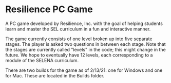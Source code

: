 # Resilience PC Game

A PC game developed by Resilience, Inc. with the goal of helping students learn and master the SEL curriculum in a fun and interactive manner.

The game currently consists of one level broken up into five separate stages. The player is asked two questions in between each stage. Note that the stages are currently called "levels" in the code; this might change in the future. We hope to eventually have 12 levels, each corresponding to a module of the SELENA curriculum.

There are two builds for the game as of 2/13/21: one for Windows and one for Mac. These are located in the Builds folder.
